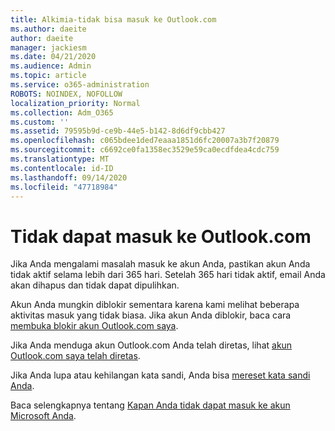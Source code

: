 ```yaml
---
title: Alkimia-tidak bisa masuk ke Outlook.com
ms.author: daeite
author: daeite
manager: jackiesm
ms.date: 04/21/2020
ms.audience: Admin
ms.topic: article
ms.service: o365-administration
ROBOTS: NOINDEX, NOFOLLOW
localization_priority: Normal
ms.collection: Adm_O365
ms.custom: ''
ms.assetid: 79595b9d-ce9b-44e5-b142-8d6df9cbb427
ms.openlocfilehash: c065bdee1ded7eaaa1851d6fc20007a3b7f20879
ms.sourcegitcommit: c6692ce0fa1358ec3529e59ca0ecdfdea4cdc759
ms.translationtype: MT
ms.contentlocale: id-ID
ms.lasthandoff: 09/14/2020
ms.locfileid: "47718984"
---
```

# <a name="cant-sign-in-to-outlookcom"></a>Tidak dapat masuk ke Outlook.com

Jika Anda mengalami masalah masuk ke akun Anda, pastikan akun Anda tidak aktif selama lebih dari 365 hari. Setelah 365 hari tidak aktif, email Anda akan dihapus dan tidak dapat dipulihkan.
  
Akun Anda mungkin diblokir sementara karena kami melihat beberapa aktivitas masuk yang tidak biasa. Jika akun Anda diblokir, baca cara [membuka blokir akun Outlook.com saya](https://support.office.com/article/f4ad2701-d166-4d8b-8a6a-9af2a1f8a4c4.aspx). 
  
Jika Anda menduga akun Outlook.com Anda telah diretas, lihat [akun Outlook.com saya telah diretas](https://support.office.com/article/35993ac5-ac2f-494e-aacb-5232dda453d8.aspx).
  
Jika Anda lupa atau kehilangan kata sandi, Anda bisa [mereset kata sandi Anda](https://go.microsoft.com/fwlink/p/?LinkID=242804).
  
Baca selengkapnya tentang [Kapan Anda tidak dapat masuk ke akun Microsoft Anda](https://go.microsoft.com/fwlink/p/?linkid=837479).
  


